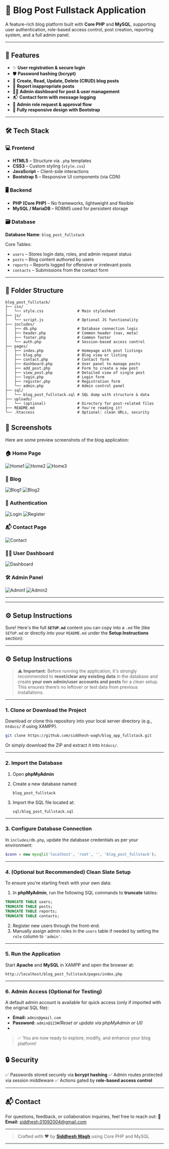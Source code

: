 # 📝 Blog Post Fullstack Application

A feature-rich blog platform built with **Core PHP** and **MySQL**, supporting user authentication, role-based access control, post creation, reporting system, and a full admin panel.

---

## 🚀 Features

* ✨ **User registration & secure login**
* 🛡️ **Password hashing (bcrypt)**
* 📝 **Create, Read, Update, Delete (CRUD) blog posts**
* 🚨 **Report inappropriate posts**
* 🧑‍💼 **Admin dashboard for post & user management**
* 📬 **Contact form with message logging**
* 🔁 **Admin role request & approval flow**
* 📱 **Fully responsive design with Bootstrap**

---

## 🛠️ Tech Stack

### 💻 Frontend

* **HTML5** – Structure via `.php` templates
* **CSS3** – Custom styling (`style.css`)
* **JavaScript** – Client-side interactions
* **Bootstrap 5** – Responsive UI components (via CDN)

### 🖥️ Backend

* **PHP (Core PHP)** – No frameworks, lightweight and flexible
* **MySQL / MariaDB** – RDBMS used for persistent storage

### 🗃️ Database

**Database Name**: `blog_post_fullstack`

Core Tables:

* `users` – Stores login data, roles, and admin request status
* `posts` – Blog content authored by users
* `reports` – Reports logged for offensive or irrelevant posts
* `contacts` – Submissions from the contact form

---

## 📁 Folder Structure

```plaintext
blog_post_fullstack/
├── css/
│   └── style.css               # Main stylesheet
├── js/
│   └── script.js               # Optional JS functionality
├── includes/
│   ├── db.php                  # Database connection logic
│   ├── header.php              # Common header (nav, meta)
│   ├── footer.php              # Common footer
│   └── auth.php                # Session-based access control
├── pages/
│   ├── index.php               # Homepage with post listings
│   ├── blog.php                # Blog view or listing
│   ├── contact.php             # Contact form
│   ├── dashboard.php           # User panel to manage posts
│   ├── add_post.php            # Form to create a new post
│   ├── view_post.php           # Detailed view of single post
│   ├── login.php               # Login form
│   ├── register.php            # Registration form
│   └── admin.php               # Admin control panel
├── sql/
│   └── blog_post_fullstack.sql # SQL dump with structure & data
├── uploads/
│   └── (optional)              # Directory for post-related files
├── README.md                   # You're reading it!
└── .htaccess                   # Optional: clean URLs, security
```

## 📸 Screenshots

Here are some preview screenshots of the blog application:

### 🏠 Home Page
![Home1](assets/screenshots/home1.png)
![Home2](assets/screenshots/home2.png)
![Home3](assets/screenshots/home3.png)

### 📖 Blog
![Blog1](assets/screenshots/blog1.png)
![Blog2](assets/screenshots/blog2.png)

### 🔐 Authentication
![Login](assets/screenshots/login.png)
![Register](assets/screenshots/register.png)

### 📬 Contact Page
![Contact](assets/screenshots/contact.png)

### 🧑‍💼 User Dashboard
![Dashboard](assets/screenshots/dashboard.png)

### 🛠️ Admin Panel
![Admin1](assets/screenshots/admin1.png)
![Admin2](assets/screenshots/admin2.png)

---


---

## ⚙️ Setup Instructions

Sure! Here's the full **`SETUP.md`** content you can copy into a `.md` file (like `SETUP.md` or directly into your `README.md` under the **Setup Instructions** section):

---

## ⚙️ Setup Instructions

> ⚠️ **Important:** Before running the application, it's strongly recommended to **reset/clear any existing data** in the database and create **your own admin/user accounts and posts** for a clean setup. This ensures there’s no leftover or test data from previous installations.

---

### 1. Clone or Download the Project

Download or clone this repository into your local server directory (e.g., `htdocs/` if using XAMPP).

```bash
git clone https://github.com/siddhesh-wagh/blog_app_fullstack.git
````

Or simply download the ZIP and extract it into `htdocs/`.

---

### 2. Import the Database

1. Open **phpMyAdmin**

2. Create a new database named:

   ```
   blog_post_fullstack
   ```

3. Import the SQL file located at:

   ```
   sql/blog_post_fullstack.sql
   ```

---

### 3. Configure Database Connection

In `includes/db.php`, update the database credentials as per your environment:

```php
$conn = new mysqli('localhost', 'root', '', 'blog_post_fullstack');
```

---

### 4. (Optional but Recommended) Clean Slate Setup

To ensure you're starting fresh with your own data:

1. In **phpMyAdmin**, run the following SQL commands to **truncate** tables:

```sql
TRUNCATE TABLE users;
TRUNCATE TABLE posts;
TRUNCATE TABLE reports;
TRUNCATE TABLE contacts;
```

2. Register new users through the front-end.
3. Manually assign admin roles in the `users` table if needed by setting the `role` column to `'admin'`.

---

### 5. Run the Application

Start **Apache** and **MySQL** in XAMPP and open the browser at:

```
http://localhost/blog_post_fullstack/pages/index.php
```

---

### 6. Admin Access (Optional for Testing)

A default admin account is available for quick access (only if imported with the original SQL file):
* **Email:** `admin@gmail.com`
* **Password:** `admin@123#`*(Reset or update via phpMyAdmin or UI)*
* 
> ✅ You are now ready to explore, modify, and enhance your blog platform!



## 🔒 Security

✅ Passwords stored securely via **bcrypt hashing**
✅ Admin routes protected via session middleware
✅ Actions gated by **role-based access control**

---


## 📬 Contact

For questions, feedback, or collaboration inquiries, feel free to reach out:
📧 **Email:** [siddhesh.01092004@gmail.com](mailto:siddhesh.01092004@gmail.com)

---

> Crafted with ❤️ by [**Siddhesh Wagh**](https://siddhesh-wagh.github.io/portfolio/) using Core PHP and MySQL

---

